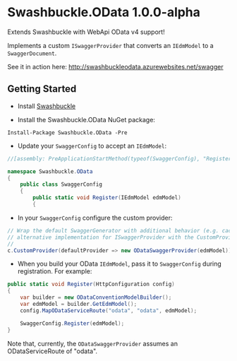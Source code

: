 Swashbuckle.OData 1.0.0-alpha
=========

Extends Swashbuckle with WebApi OData v4 support!

Implements a custom <code>ISwaggerProvider</code> that converts an <code>IEdmModel</code> to a <code>SwaggerDocument</code>.

See it in action here: http://swashbuckleodata.azurewebsites.net/swagger

## Getting Started ##

* Install [Swashbuckle](https://github.com/domaindrivendev/Swashbuckle)

* Install the Swashbuckle.OData NuGet package:

<code>Install-Package Swashbuckle.OData -Pre</code>

* Update your <code>SwaggerConfig</code> to accept an <code>IEdmModel</code>:
```csharp
//[assembly: PreApplicationStartMethod(typeof(SwaggerConfig), "Register")]

namespace Swashbuckle.OData
{
    public class SwaggerConfig
    {
        public static void Register(IEdmModel edmModel)
        {
```

* In your <code>SwaggerConfig</code> configure the custom provider:
```csharp
// Wrap the default SwaggerGenerator with additional behavior (e.g. caching) or provide an
// alternative implementation for ISwaggerProvider with the CustomProvider option.
//
c.CustomProvider(defaultProvider => new ODataSwaggerProvider(edmModel));
```

* When you build your OData <code>IEdmModel</code>, pass it to <code>SwaggerConfig</code> during registration. For example:
```csharp
public static void Register(HttpConfiguration config)
{
    var builder = new ODataConventionModelBuilder();
    var edmModel = builder.GetEdmModel();
    config.MapODataServiceRoute("odata", "odata", edmModel);

    SwaggerConfig.Register(edmModel);
}
```
Note that, currently, the <code>ODataSwaggerProvider</code> assumes an ODataServiceRoute of "odata".
